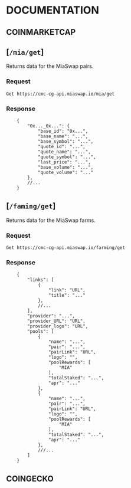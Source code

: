 # DOCUMENTATION
    


## COINMARKETCAP
## [`/mia/get`]
Returns data for the MiaSwap pairs.

### Request 
`Get https://cmc-cg-api.miaswap.io/mia/get`

### Response 
```json5
    {
        "0x..._0x...": {
            "base_id": "0x...",
            "base_name": "...",
            "base_symbol": "...",
            "quote_id": "...",
            "quote_name": "...",
            "quote_symbol": "...",
            "last_price": "...",
            "base_volume": "...",
            "quote_volume": "..."
        },
        //...
    }
```
## [`/faming/get`]
Returns data for the MiaSwap farms.

### Request 
`Get https://cmc-cg-api.miaswap.io/farming/get`

### Response 
```json5
    {
        "links": [
            {
                "link": "URL",
                "title": "..."
            },
            //...
        ],
        "provider": "...",
        "provider_URL": "URL",
        "provider_logo": "URL",
        "pools": [
            {
                "name": "...",
                "pair": "...",
                "pairLink": "URL",
                "logo": "",
                "poolRewards": [
                    "MIA"
                ],
                "totalStaked": "...",
                "apr": "..."
            },
            {
                "name": "...",
                "pair": "...",
                "pairLink": "URL",
                "logo": "",
                "poolRewards": [
                    "MIA"
                ],
                "totalStaked": "...",
                "apr": "..."
            },
            ///...
        ]
    }
```



## COINGECKO
